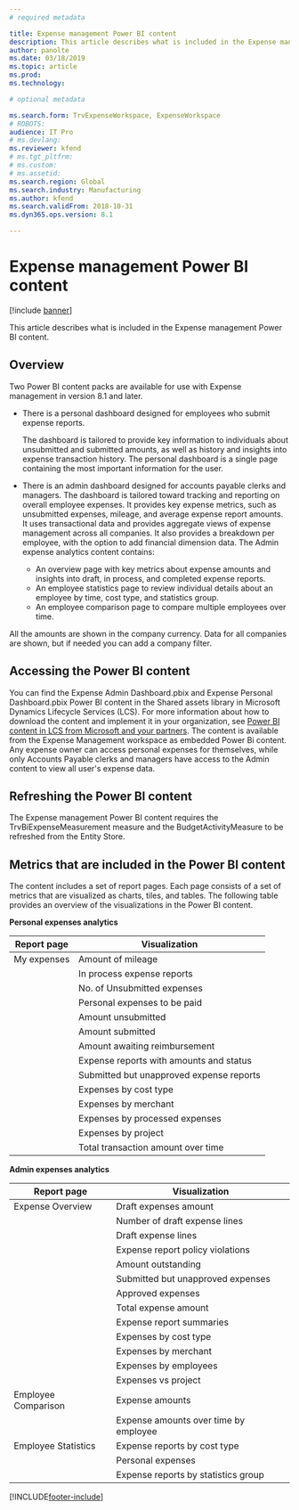 ```yaml
---
# required metadata

title: Expense management Power BI content
description: This article describes what is included in the Expense management Power BI content pack.
author: panolte
ms.date: 03/18/2019
ms.topic: article
ms.prod: 
ms.technology: 

# optional metadata

ms.search.form: TrvExpenseWorkspace, ExpenseWorkspace
# ROBOTS: 
audience: IT Pro
# ms.devlang: 
ms.reviewer: kfend
# ms.tgt_pltfrm: 
# ms.custom: 
# ms.assetid: 
ms.search.region: Global
ms.search.industry: Manufacturing
ms.author: kfend
ms.search.validFrom: 2018-10-31
ms.dyn365.ops.version: 8.1

---
```


# Expense management Power BI content

[!include [banner](../includes/banner.md)]

This article describes what is included in the Expense management Power BI content. 

## Overview
Two Power BI content packs are available for use with Expense management in version 8.1 and later. 
- There is a personal dashboard designed for employees who submit expense reports. 

  The dashboard is tailored to provide key information to individuals about unsubmitted and submitted amounts, as well as history and insights into expense transaction history. The personal dashboard is a single page containing the most important information for the user.

- There is an admin dashboard designed for accounts payable clerks and managers. The dashboard is tailored toward tracking and reporting on overall employee expenses. It provides key expense metrics, such as unsubmitted expenses, mileage, and average expense report amounts. It uses transactional data and provides aggregate views of expense management across all companies. It also provides a breakdown per employee, with the option to add financial dimension data. The Admin expense analytics content contains: 
  - An overview page with key metrics about expense amounts and insights into draft, in process, and completed expense reports. 
  - An employee statistics page to review individual details about an employee by time, cost type, and statistics group. 
  - An employee comparison page to compare multiple employees over time. 

All the amounts are shown in the company currency. Data for all companies are shown, but if needed you can add a company filter. 

## Accessing the Power BI content
You can find the Expense Admin Dashboard.pbix and Expense Personal Dashboard.pbix Power BI content in the Shared assets library in Microsoft Dynamics Lifecycle Services (LCS). For more information about how to download the content and implement it in your organization, see [Power BI content in LCS from Microsoft and your partners](/archive/blogs/dynamicsaxbi/power-bi-content-from-microsoft-and-your-partners).
The content is available from the Expense Management workspace as embedded Power Bi content. Any expense owner can access personal expenses for themselves, while only Accounts Payable clerks and managers have access to the Admin content to view all user's expense data.

## Refreshing the Power BI content
The Expense management Power BI content requires the TrvBiExpenseMeasurement measure and the BudgetActivityMeasure to be refreshed from the Entity Store. 

## Metrics that are included in the Power BI content
The content includes a set of report pages. Each page consists of a set of metrics that are visualized as charts, tiles, and tables. The following table provides an overview of the visualizations in the Power BI content.

**Personal expenses analytics**

| Report page | Visualization                             |
|-------------|-------------------------------------------|
| My expenses | Amount of mileage                         |
|             | In process expense reports                |
|             | No. of Unsubmitted expenses               |
|             | Personal expenses to be paid              |
|             |	Amount unsubmitted                        |
|             | Amount submitted                          |
|             | Amount awaiting reimbursement             |
|             | Expense reports with amounts and status   |
|             | Submitted but unapproved expense reports  |
|             | Expenses by cost type                     |
|             | Expenses by merchant                      |
|             | Expenses by processed expenses            |
|             | Expenses by project                       |
|             | Total transaction amount over time        |

**Admin expenses analytics**

| Report page         | Visualization                           |           
|---------------------|-----------------------------------------|
| Expense Overview    | Draft expenses amount                   |
|                     | Number of draft expense lines           |
|                     | Draft expense lines                     |
|                     | Expense report policy violations        |
|                     | Amount outstanding                      |
|                     | Submitted but unapproved expenses       |
|                     | Approved expenses                       |
|                     | Total expense amount                    |
|                     | Expense report summaries                |
|                     | Expenses by cost type                   |
|                     | Expenses by merchant                    |
|                     | Expenses by employees                   |
|                     | Expenses vs project                     |
| Employee Comparison |	Expense amounts                         |
|                     | Expense amounts over time by employee   |
| Employee Statistics | Expense reports by cost type            |
|                     | Personal expenses                       |
|                     | Expense reports by statistics group     |


[!INCLUDE[footer-include](../../../includes/footer-banner.md)]
